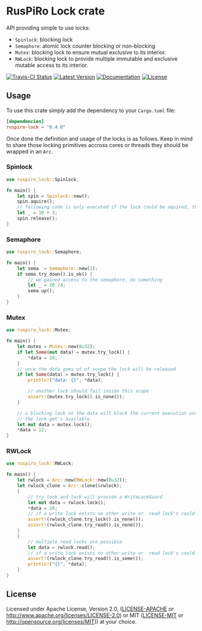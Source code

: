 # RusPiRo Lock crate

API providing simple to use locks:

- `Spinlock`: blocking lock
- `Semaphore`: atomic lock counter blocking or non-blocking
- `Mutex`: blocking lock to ensure mutual exclusive to its interior.
- `RWLock`: blocking lock to provide multiple immutable and exclusive mutable access to its interior.

[![Travis-CI Status](https://api.travis-ci.com/RusPiRo/ruspiro-lock.svg?branch=master)](https://travis-ci.com/RusPiRo/ruspiro-lock)
[![Latest Version](https://img.shields.io/crates/v/ruspiro-lock.svg)](https://crates.io/crates/ruspiro-lock)
[![Documentation](https://docs.rs/ruspiro-lock/badge.svg)](https://docs.rs/ruspiro-lock)
[![License](https://img.shields.io/crates/l/ruspiro-lock.svg)](https://github.com/RusPiRo/ruspiro-lock#license)

## Usage

To use this crate simply add the dependency to your ``Cargo.toml`` file:

```toml
[dependencies]
ruspiro-lock = "0.4.0"
```

Once done the definition and usage of the locks is as follows. Keep in mind to share those locking primitives accross cores or threads they should be wrapped in an ``Arc``.

### Spinlock

```rust
use ruspiro_lock::Spinlock;

fn main() {
    let spin = Spinlock::new();
    spin.aquire();
    // following code is only executed if the lock could be aquired, the executing core pause till then
    let _ = 10 + 3;
    spin.release();
}
```

### Semaphore

```rust
use ruspiro_lock::Semaphore;

fn main() {
    let sema  = Semaphore::new(1);
    if sema.try_down().is_ok() {
        // we gained access to the semaphore, do something
        let _ = 20 /4;
        sema.up();
    }
}
```

### Mutex

```rust
use ruspiro_lock::Mutex;

fn main() {
    let mutex = Mutex::new(0u32);
    if let Some(mut data) = mutex.try_lock() {
        *data = 20;
    }
    // once the data goes ot of scope the lock will be released
    if let Some(data) = mutex.try_lock() {
        println!("data: {}", *data);

        // another lock should fail inside this scope
        assert!(mutex.try_lock().is_none());
    }

    // a blocking lock on the data will block the current execution until 
    // the lock get's available
    let mut data = mutex.lock();
    *data = 12;
}
```

### RWLock

```rust
use ruspiro_lock::RWLock;

fn main() {
    let rwlock = Arc::new(RWLock::new(0u32));
    let rwlock_clone = Arc::clone(&rwlock);
    {
        // try_lock and lock will provide a WriteLockGuard
        let mut data = rwlock.lock();
        *data = 20;
        // if a write lock exists no other write or  read lock's could be aquired
        assert!(rwlock_clone.try_lock().is_none());
        assert!(rwlock_clone.try_read().is_none());
    }
    {
        // multiple read locks are possible
        let data = rwlock.read();
        // if a write lock exists no other write or  read lock's could be aquired
        assert!(rwlock_clone.try_read().is_some());
        println!("{}", *data);
    }
}
```

## License

Licensed under Apache License, Version 2.0, ([LICENSE-APACHE](LICENSE-APACHE) or http://www.apache.org/licenses/LICENSE-2.0) or MIT ([LICENSE-MIT](LICENSE-MIT) or http://opensource.org/licenses/MIT)) at your choice.